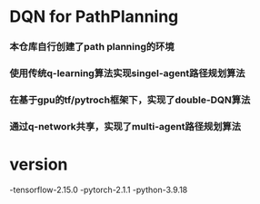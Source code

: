 # DQN for PathPlanning
### 本仓库自行创建了path planning的环境
### 使用传统q-learning算法实现singel-agent路径规划算法
### 在基于gpu的tf/pytroch框架下，实现了double-DQN算法
### 通过q-network共享，实现了multi-agent路径规划算法

# version
-tensorflow-2.15.0
-pytorch-2.1.1
-python-3.9.18
